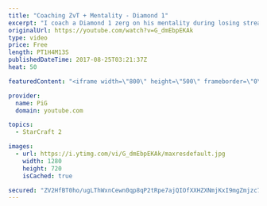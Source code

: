 ```yaml
---
title: "Coaching ZvT + Mentality - Diamond 1"
excerpt: "I coach a Diamond 1 zerg on his mentality during losing streaks and refining his ZvT! -- Watch live at https://www.twitch.tv/x5_pig"
originalUrl: https://youtube.com/watch?v=G_dmEbpEKAk
type: video
price: Free
length: PT1H4M13S
publishedDateTime: 2017-08-25T03:21:37Z
heat: 50

featuredContent: "<iframe width=\"800\" height=\"500\" frameborder=\"0\" src=\"https://www.youtube.com/embed/G_dmEbpEKAk\" allow=\"accelerometer; autoplay; encrypted-media; gyroscope; picture-in-picture\" allowfullscreen></iframe>"

provider:
  name: PiG
  domain: youtube.com

topics:
  - StarCraft 2

images:
  - url: https://i.ytimg.com/vi/G_dmEbpEKAk/maxresdefault.jpg
    width: 1280
    height: 720
    isCached: true

secured: "ZV2HfBT0ho/ugLThWxnCewn0qp8qP2tRpe7ajQIOfXXHZXNmjKxI9mgZmjzc7S2pTaGjJiuj8glcx486mP81reUcTKWVOGyik8EUPtHNShUnFKsdgsEUoG5UkJyUZFAZl9nZXGkfVrLIpZftsmYfQJ2AbLhIK2xFSsdGvLnHhBsqh08rKZ8j+97Nm+whv2IR1MoF7ZGjM20dZyHTv5CvdmOAdPHCNS7hQR8XVQ3fCoSsTkTZxgzSLNh+HNRFtd5QAC6Cnu1alVoajOD1EHrRzsERdzRj2CT4qJ/+I1z1oL2q7aaIr5aO4skbgOqb4d4fpthpPb544/Y6hB5YE0hbHqcZumyrdFJ+Mvk5LVkgwwaOnwLxutZgSSfqf7uM9UsY27mDuJf21qZqXN8hsQaOufTz2L9n4a3euzl02E8pmNQ=;i4w4uE/qO3b8hNvdcC1f0A=="
---
```



